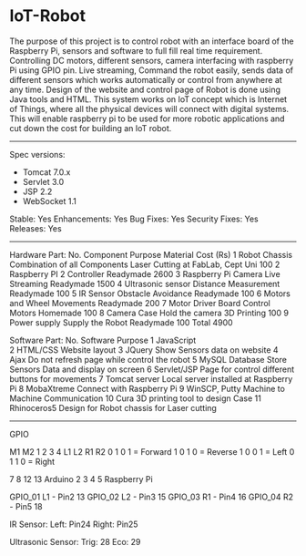 # IoT-Robot
The purpose of this project is to control robot with an interface board of the Raspberry Pi, sensors and software to full fill real time requirement. Controlling DC motors, different sensors, camera interfacing with raspberry Pi using GPIO pin. Live streaming, Command the robot easily, sends data of different sensors which works automatically or control from anywhere at any time. Design of the website and control page of Robot is done using Java tools and HTML. This system works on IoT concept which is Internet of Things, where all the physical devices will connect with digital systems. This will enable raspberry pi to be used for more robotic applications and cut down the cost for building an IoT robot.

-----------------------------------------------------------------------------------------------------------
Spec versions:

- Tomcat 7.0.x
- Servlet 3.0
- JSP 2.2
- WebSocket 1.1

Stable: Yes
Enhancements: Yes
Bug Fixes: Yes
Security Fixes: Yes
Releases: Yes

---------------------------------------------------------------------------------------------------------
 
Hardware Part: 
No.	Component 	Purpose 	Material	Cost (Rs)
1	Robot Chassis	Combination of all Components	Laser Cutting at FabLab, Cept Uni	100
2 Raspberry PI 2	Controller 	Readymade	2600
3 Raspberry Pi Camera	Live Streaming 	Readymade	1500
4	Ultrasonic sensor	Distance Measurement 	Readymade	100
5 IR Sensor	Obstacle Avoidance	Readymade	100
6 Motors and Wheel	Movements 	Readymade	200
7	Motor Driver Board	Control Motors 	Homemade	100
8	Camera Case	Hold the camera	3D Printing	100
9	Power supply	Supply the Robot	Readymade	100
Total	4900

Software Part: 
No.	Software	            Purpose
1	  JavaScript	
2	  HTML/CSS	            Website layout 
3	  JQuery	              Show Sensors data on website
4   Ajax	                Do not refresh page while control the robot
5	  MySQL Database	      Store Sensors Data and display on screen
6	  Servlet/JSP	          Page for control different buttons for movements 
7	  Tomcat server	        Local server installed at Raspberry Pi
8   MobaXtreme	          Connect with Raspberry Pi
9	  WinSCP, Putty	        Machine to Machine Communication
10	Cura	                3D printing tool to design Case
11	Rhinoceros5	          Design for Robot chassis for Laser cutting


-------------------------------------------------------------------------------------------------------------
GPIO
	
   M1		   M2
1	  2	  3	  4
L1	L2	R1	R2
0	1	0	1 = Forward
1	0	1	0 = Reverse
1	0	0	1 = Left
0	1	1	0 = Right

7	8	12	13	Arduino
2	3	4	5	Raspberry Pi	

GPIO_01 L1 - Pin2	13
GPIO_02 L2 - Pin3	15
GPIO_03 R1 - Pin4	16
GPIO_04 R2 - Pin5	18

IR Sensor:
Left: Pin24
Right: Pin25

Ultrasonic Sensor:
Trig: 28
Eco: 29



	

